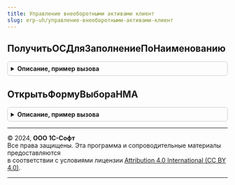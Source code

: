 ```yaml
---
title: Управление внеоборотными активами клиент
slug: erp-uh/управление-внеоборотными-активами-клиент
---
```



## ПолучитьОСДляЗаполнениеПоНаименованию
<details style="margin: 1em 0; padding: 0.5em; border: 1px solid #ccc; border-radius: 6px;">

<summary style="font-weight: bold; cursor: pointer;">Описание, пример вызова</summary>

```bsl
//  Функция возвращает ОС выбранное в текущей строке таблицы ОС документа для дальнейшей передачи
// в функцию ДозаполнитьТабличнуюЧастьОсновнымиСредствамиПоНаименованию. В случае невозможности
// определения ОС выдает сообщение об ошибке.
//
// Параметры:
//  ПараметрыФормы   - Структура с параметрами заполнения, ключи структуры:
//  	Форма             - форма заполняемого документа
//  	Объект            - Значение основного реквизита формы - документа для заполнения
//  	ИмяТабличнойЧасти - Имя табличной части основных средств документа, значение по умолчанию "ОС".
//
// Возвращаемое значение:
//   СправочникСсылка.ОбъектыЭксплуатации, Неопределено - В случае невозможности определения ОС функция
//   	возвращает Неопределено, в противном случае функция возвращает значение ОС.
//
Функция ПолучитьОСДляЗаполнениеПоНаименованию(Параметры) Экспорт
```

Пример вызова
```bsl
Результат = УправлениеВнеоборотнымиАктивамиКлиент.ПолучитьОСДляЗаполнениеПоНаименованию(Параметры) 
```
</details>

## ОткрытьФормуВыбораНМА
<details style="margin: 1em 0; padding: 0.5em; border: 1px solid #ccc; border-radius: 6px;">

<summary style="font-weight: bold; cursor: pointer;">Описание, пример вызова</summary>

```bsl

Процедура ОткрытьФормуВыбораНМА(ВидОбъектаУчета, СтандартнаяОбработка, Владелец, Ключ = неопределено,ВыбратьНесколькоЗначений = Ложь) Экспорт
```

Пример вызова
```bsl
УправлениеВнеоборотнымиАктивамиКлиент.ОткрытьФормуВыбораНМА(ВидОбъектаУчета, СтандартнаяОбработка, Владелец, Ключ, ВыбратьНесколькоЗначений);
```
</details>

---

© 2024, **ООО 1С-Софт**  
Все права защищены. Эта программа и сопроводительные материалы предоставляются  
в соответствии с условиями лицензии [Attribution 4.0 International (CC BY 4.0)](https://creativecommons.org/licenses/by/4.0/legalcode).

---
